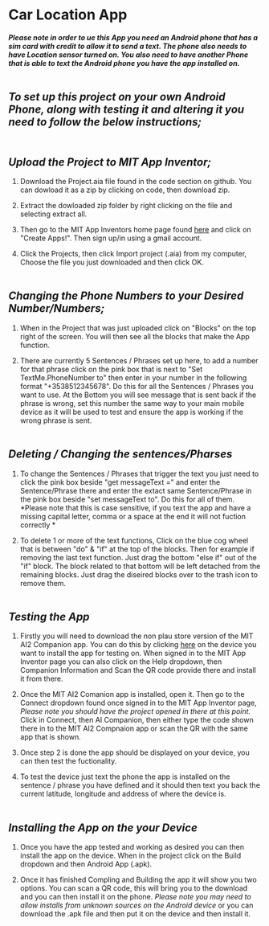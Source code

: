 # **Car Location App**

##### **Please note in order to ue this App you need an Android phone that has a sim card with credit to allow it to send a text. The phone also needs to have Location sensor turned on. You also need to have another Phone that is able to text the Android phone you have the app installed on.** <br /> <br />

## *To set up this project on your own Android Phone, along with testing it and altering it you need to follow the below instructions;* <br /><br />

## *Upload the Project to MIT App Inventor;*

1. Download the Project.aia file found in the code section on github. You can dowload it as a zip by clicking on code, then download zip.

2. Extract the dowloaded zip folder by right clicking on the file and selecting extract all. 

3. Then go to the MIT App Inventors home page found [here](https://appinventor.mit.edu/) and click on "Create Apps!". Then sign up/in using a gmail account. 

4. Click the Projects, then click Import project (.aia) from my computer, Choose the file you just downloaded and then click OK. <br /><br />

## *Changing the Phone Numbers to your Desired Number/Numbers;*

1. When in the Project that was just uploaded click on "Blocks" on the top right of the screen. You will then see all the blocks that make the App function. 

2. There are currently 5 Sentences / Phrases set up here, to add a number for that phrase click on the pink box that is next to "Set TextMe.PhoneNumber to" then enter in your number in the following format "+3538512345678". Do this for all the Sentences / Phrases you want to use.
At the Bottom you will see message that is sent back if the phrase is wrong, set this number the same way to your main mobile device as it will be used to test and ensure the app is working if the wrong phrase is sent. <br /> <br />

## *Deleting / Changing the sentences/Pharses*

1. To change the Sentences / Phrases that trigger the text you just need to click the pink box beside "get messageText =" and enter the Sentence/Phrase there and enter the extact same Sentence/Phrase in the pink box beside "set messageText to". Do this for all of them. *Please note that this is case sensitive, if you text the app and have a missing capital letter, comma or a space at the end it will not fuction correctly *

2. To delete 1 or more of the text functions, Click on the blue cog wheel that is between "do" & "if" at the top of the blocks. Then for example if removing the last text function. Just drag the bottom "else if" out of the "if" block. The block related to that bottom will be left detached from the remaining blocks. Just drag the diseired blocks over to the trash icon to remove them. <br /> <br />

## *Testing the App*

1. Firstly you will need to download the non plau store version of the MIT AI2 Companion app. You can do this by clicking [here](http://ai2.appinventor.mit.edu/companions/MITAI2Companion.apk) on the device you want to install the app for testing on. When signed in to the MIT App Inventor page you can also click on the Help dropdown, then Companion Information and Scan the QR code provide there and install it from there.

2. Once the MIT AI2 Comanion app is installed, open it. Then go to the Connect dropdown found once signed in to the MIT App Inventor page, *Please note you should have the project opened in there at this point.* Click in Connect, then AI Companion, then either type the code shown there in to the MIT AI2 Compnaion app or scan the QR with the same app that is shown.

3. Once step 2 is done the app should be displayed on your device, you can then test the fuctionality.

4. To test the device just text the phone the app is installed on the sentence / phrase you have defined and it should then text you back the current latitude, longitude and address of where the device is. <br /> <br />

## *Installing the App on the your Device*

1. Once you have the app tested and working as desired you can then install the app on the device. When in the project click on the Build dropdown and then Android App (.apk).

2. Once it has finished Compling and Building the app it will show you two options. You can scan a QR code, this will bring you to the download and you can then install it on the phone. *Please note you may need to allow installs from unknown sources on the Android device* or you can download the .apk file and then put it on the device and then install it.





